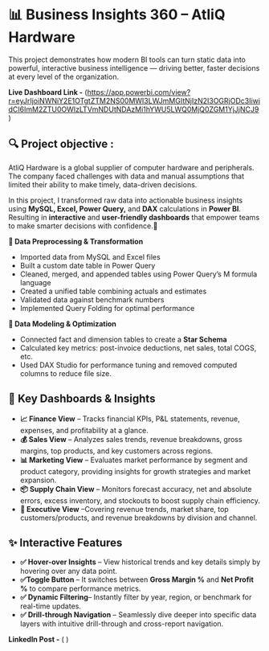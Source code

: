 # 📊 Business Insights 360 – AtliQ Hardware


This project demonstrates how modern BI tools can turn static data into powerful, interactive business intelligence — driving better, faster decisions at every level of the organization.


**Live Dashboard Link -** (https://app.powerbi.com/view?r=eyJrIjoiNWNiY2E1OTgtZTM2NS00MWI3LWJmMGItNjIzN2I3OGRjODc3IiwidCI6ImM2ZTU0OWIzLTVmNDUtNDAzMi1hYWU5LWQ0MjQ0ZGM1YjJjNCJ9)



## 🔍 Project objective : 

AtliQ Hardware is a global supplier of computer hardware and peripherals. The company faced challenges with data and manual assumptions that limited their ability to make timely, data-driven decisions.


In this project, I transformed raw data into actionable business insights using **MySQL, Excel, Power Query,** and **DAX** calculations in **Power BI**. Resulting in **interactive** and **user-friendly dashboards** that empower teams to make smarter decisions with confidence.🎯




**🔹 Data Preprocessing & Transformation**
-	 Imported data from MySQL and Excel files
-  Built a custom date table in Power Query
-	 Cleaned, merged, and appended tables using Power Query’s M formula language
-	 Created a unified table combining actuals and estimates
-	 Validated data against benchmark numbers
-	 Implemented Query Folding for optimal performance


**🔹 Data Modeling & Optimization**
-	Connected fact and dimension tables to create a **Star Schema**
- Calculated key metrics: post-invoice deductions, net sales, total COGS, etc.
-	Used DAX Studio for performance tuning and removed computed columns to reduce file size.


## 🔑 Key Dashboards & Insights
- **📈 Finance View** – Tracks financial KPIs, P&L statements, revenue, expenses, and profitability at a glance.
- **💰 Sales View** – Analyzes sales trends, revenue breakdowns, gross margins, top products, and key customers across regions.
- **📊 Marketing View** – Evaluates market performance by segment and product category, providing insights for growth strategies and market expansion.
- **📦 Supply Chain View** – Monitors forecast accuracy, net and absolute errors, excess inventory, and stockouts to boost supply chain efficiency.
- **🏢 Executive View** –Covering revenue trends, market share, top customers/products, and revenue breakdowns by division and channel.


## ✨ Interactive Features
- **✅ Hover-over Insights** – View historical trends and key details simply by hovering over any data point.
- **✅Toggle Button** – It switches between **Gross Margin %** and **Net Profit %** to compare performance metrics.
- **✅ Dynamic Filtering**– Instantly filter by year, region, or benchmark for real-time updates.
- **✅ Drill-through Navigation** – Seamlessly dive deeper into specific data layers with intuitive drill-through and cross-report navigation.

 **LinkedIn Post -** ( ) 
